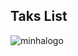 ## **Taks List**
![minhalogo](https://flic.kr/p/2pu8Qkg](https://www.flickr.com/photos/199942315@N02/53483288469/in/dateposted-public/)https://www.flickr.com/photos/199942315@N02/53483288469/in/dateposted-public/](https://www.flickr.com/photos/199942315@N02/53483288469/in/dateposted-public/)https://www.flickr.com/photos/199942315@N02/53483288469/in/dateposted-public/)



